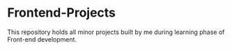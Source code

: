 # Frontend-Projects

This repository holds all minor projects built by me during learning phase of Front-end development.
